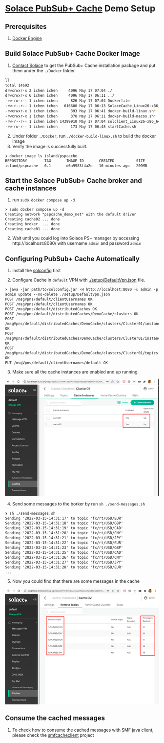 # [Solace PubSub+ Cache](https://docs.solace.com/Solace-PubSub-Cache/PubSub-Cache-Overview.htm) Demo Setup

## Prerequisites

1. [Docker Engine](https://docs.docker.com/engine/)

## Build Solace PubSub+ Cache Docker Image

1. [Contact Solace](https://docs.solace.com/get-support.htm) to get the PubSub+ Cache installation package and put them under the `./Docker` folder.

```bash
ll
total 14692
drwxrwxr-x 2 ichen ichen     4096 May 17 07:04 ./
drwxrwxr-x 6 ichen ichen     4096 May 17 06:11 ../
-rw-rw-r-- 1 ichen ichen      826 May 17 07:04 Dockerfile
-rw-r--r-- 1 ichen ichen   616600 May 17 06:13 SolaceCache_Linux26-x86_64_opt_1.0.9.tar.gz
-rwxrwxr-x 1 ichen ichen      393 May 17 06:41 docker-build-linux.sh*
-rwxrwxr-x 1 ichen ichen      378 May 17 06:11 docker-build-macos.sh*
-rw-r--r-- 1 ichen ichen 14399910 May 17 07:04 solclient_Linux26-x86_64_opt_7.24.1.4.tar.gz
-rw-rw-r-- 1 ichen ichen      173 May 17 06:48 startCache.sh
```

2. Under folder `./Docker`, run `./docker-build-linux.sh` to build the docker image
3. Verify the image is successfully built.

```textfile
❯ docker image ls island/pspcache
REPOSITORY        TAG       IMAGE ID       CREATED          SIZE
island/pspcache   0.1       d6a9983f4a2e   10 minutes ago   209MB
```

## Start the Solace PubSub+ Cache broker and cache instances

1. run `sudo docker compose up -d`

```textfile
> sudo docker compose up -d
Creating network "pspcache_demo_net" with the default driver
Creating cache02 ... done
Creating broker  ... done
Creating cache01 ... done
```

2. Wait until you could log into Solace PS+ manager by accessing http://localhost:8080/ with username `admin` and password `admin`

## Configuring PubSub+ Cache Automatically

1. Install the [solconfig](https://github.com/flyisland/solconfig) first

2. Configure Cache in `default` VPN with [./setup/DefaultVpn.json](./setup/DefaultVpn.json) file.

```text
> java -jar path/to/solconfig.jar -H http://localhost:8080 -u admin -p admin update --no-delete ./setup/DefaultVpn.json
POST /msgVpns/default/clientUsernames OK
POST /msgVpns/default/clientUsernames OK
POST /msgVpns/default/distributedCaches OK
POST /msgVpns/default/distributedCaches/DemoCache/clusters OK
POST /msgVpns/default/distributedCaches/DemoCache/clusters/Cluster01/instances OK
POST /msgVpns/default/distributedCaches/DemoCache/clusters/Cluster01/instances OK
POST /msgVpns/default/distributedCaches/DemoCache/clusters/Cluster01/topics OK
PUT /msgVpns/default/clientUsernames/default OK
```

3. Make sure all the cache instances are enabled and up running.

![](./images/cache-instances.png)


4. Send some messages to the borker by run `sh ./send-messages.sh`

```text
❯ sh ./send-messages.sh
Sending '2022-03-15-14:31:17' to topic 'fx/rt/USD/EUR'
Sending '2022-03-15-14:31:18' to topic 'fx/rt/USD/GBP'
Sending '2022-03-15-14:31:19' to topic 'fx/rt/USD/CAD'
Sending '2022-03-15-14:31:20' to topic 'fx/rt/USD/CNY'
Sending '2022-03-15-14:31:21' to topic 'fx/rt/USD/JPY'
Sending '2022-03-15-14:31:22' to topic 'fx/rt/USD/EUR'
Sending '2022-03-15-14:31:23' to topic 'fx/rt/USD/GBP'
Sending '2022-03-15-14:31:25' to topic 'fx/rt/USD/CAD'
Sending '2022-03-15-14:31:26' to topic 'fx/rt/USD/CNY'
Sending '2022-03-15-14:31:27' to topic 'fx/rt/USD/JPY'
Sending '2022-03-15-14:31:28' to topic 'fx/rt/USD/EUR'
...
```

5. Now you could find that there are some messages in the cache

![](./images/cache-messages.png)

## Consume the cached messages

1. To check how to consume the cached messages with SMF java client, please check the [smfcacheclient](../smfcacheclient) project
